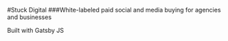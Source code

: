 #Stuck Digital
###White-labeled paid social and media buying for agencies and businesses

Built with Gatsby JS
